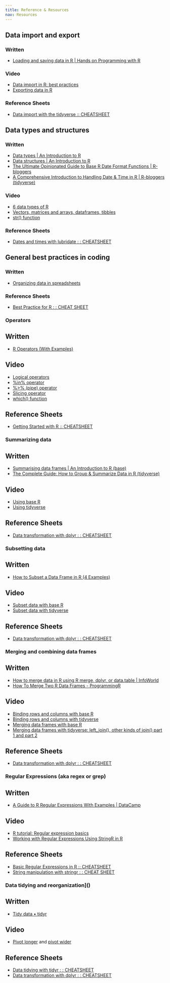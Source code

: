 ```yaml
---
title: Reference & Resources
nav: Resources
---
```


## Data import and export 
### Written
- [Loading and saving data in R | Hands on Programming with R](https://rstudio-education.github.io/hopr/dataio.html#plain-text-files)
### Video 
- [Data import in R: best practices](https://www.youtube.com/watch?v=dsl3bT1zrNQ)
- [Exporting data in R](https://www.youtube.com/watch?v=M3LhpXus5m0)
### Reference Sheets
- [Data import with the tidyverse :: CHEATSHEET](https://rstudio.github.io/cheatsheets/data-import.pdf)

## Data types and structures
### Written
- [Data types | An Introduction to R](https://intro2r.com/data-types.html)
- [Data structures | An Introduction to R](https://intro2r.com/data-structures.html)
- [The Ultimate Opinionated Guide to Base R Date Format Functions | R-bloggers](https://www.r-bloggers.com/2019/04/the-ultimate-opinionated-guide-to-base-r-date-format-functions/)
- [A Comprehensive Introduction to Handling Date & Time in R | R-bloggers (tidyverse)](https://www.r-bloggers.com/2020/04/a-comprehensive-introduction-to-handling-date-time-in-r/)
### Video
- [6 data types of R](https://www.youtube.com/watch?v=HhYUemO87Cs)
- [Vectors, matrices and arrays, dataframes, tibbles](https://www.youtube.com/watch?v=ERdsFVx0NKw)
- [str() function](https://www.youtube.com/watch?v=DYgGMPFECfU)
### Reference Sheets
- [Dates and times with lubridate : : CHEATSHEET](https://rawgit.com/rstudio/cheatsheets/main/lubridate.pdf)

## General best practices in coding
### Written
- [Organizing data in spreadsheets](https://kbroman.org/dataorg/)
### Reference Sheets
- [Best Practice for R : : CHEAT SHEET](https://rstudio.github.io/cheatsheets/R-best-practice.pdf)

### Operators
## Written
- [R Operators (With Examples)](https://www.datamentor.io/r-programming/operator)
## Video
- [Logical operators](https://www.youtube.com/watch?v=31El3vGcG58)
- [%in% operator](https://www.youtube.com/watch?v=uuS0YpUTkmk)
- [%>% (pipe) operator](https://www.youtube.com/watch?v=Stt3qEuIeso)
- [Slicing operator](https://www.youtube.com/watch?v=GdcbKkm99q4)
- [which() function](https://www.youtube.com/watch?v=7piMY-WvyDI)
## Reference Sheets
- [Getting Started with R :: CHEATSHEET](https://images.datacamp.com/image/upload/v1697642178/Marketing/Blog/R_Cheat_Sheet_PNG_1.pdf)

### Summarizing data
## Written
- [Summarising data frames | An Introduction to R (base)](https://intro2r.com/summarising-data-frames.html)
- [The Complete Guide: How to Group & Summarize Data in R (tidyverse)](https://www.statology.org/group-summarize-data-r/)
## Video
- [Using base R](https://www.youtube.com/watch?v=8XFmPP93w_Y)
- [Using tidyverse](https://www.youtube.com/watch?v=byFVvmJpv0E)
## Reference Sheets
- [Data transformation with dplyr : : CHEATSHEET](https://rstudio.github.io/cheatsheets/data-transformation.pdf)

### Subsetting data
## Written
- [How to Subset a Data Frame in R (4 Examples)](https://www.statology.org/subset-data-frame-in-r/)
## Video
- [Subset data with base R](https://www.youtube.com/watch?v=T9wDXLkDJVw)
- [Subset data with tidyverse](https://www.youtube.com/watch?v=pU10ghMvAuM)
## Reference Sheets
- [Data transformation with dplyr : : CHEATSHEET](https://rstudio.github.io/cheatsheets/data-transformation.pdf)

### Merging and combining data frames
## Written
- [How to merge data in R using R merge, dplyr, or data.table | InfoWorld]()
- [How To Merge Two R Data Frames - ProgrammingR]()
## Video
- [Binding rows and columns with base R]()
- [Binding rows and columns with tidyverse]()
- [Merging data frames with base R]()
- [Merging data frames with tidyverse: left_join(), other kinds of join() part 1 and part 2]()
## Reference Sheets
- [Data transformation with dplyr : : CHEATSHEET]()

### Regular Expressions (aka regex or grep)
## Written
- [A Guide to R Regular Expressions With Examples | DataCamp](https://www.datacamp.com/tutorial/regex-r-regular-expressions-guide)
## Video
- [R tutorial: Regular expression basics](https://www.youtube.com/watch?v=Jr_2GlvrTCA)
- [Working with Regular Expressions Using StringR in R](https://www.youtube.com/watch?v=_DXSHUN0Vcc)
## Reference Sheets
- [Basic Regular Expressions in R :: CHEATSHEET](https://rstudio.github.io/cheatsheets/regex.pdf)
- [String manipulation with stringr : : CHEAT SHEET](https://rstudio.github.io/cheatsheets/strings.pdf)

### Data tidying and reorganization]()
## Written
- [Tidy data • tidyr](https://tidyr.tidyverse.org/articles/tidy-data.html)
## Video
- [Pivot longer](https://www.youtube.com/watch?v=xOipLOxGrzU) and [pivot wider](https://www.youtube.com/watch?v=YpAdZ4079qs)
## Reference Sheets
- [Data tidying with tidyr : : CHEATSHEET](https://rstudio.github.io/cheatsheets/tidyr.pdf)
- [Data transformation with dplyr : : CHEATSHEET](https://rstudio.github.io/cheatsheets/data-transformation.pdf)
